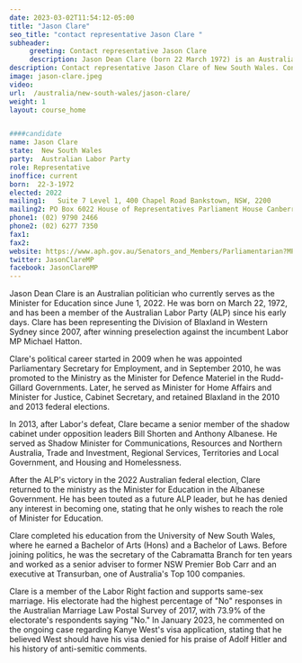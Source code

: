 ```yaml
---
date: 2023-03-02T11:54:12-05:00
title: "Jason Clare"
seo_title: "contact representative Jason Clare "
subheader:
     greeting: Contact representative Jason Clare
     description: Jason Dean Clare (born 22 March 1972) is an Australian politician serving as Minister for Education since 1 June 2022. He is a member of the Australian Labor Party (ALP) and has represented the Division of Blaxland in Western Sydney since 2007.
description: Contact representative Jason Clare of New South Wales. Contact information for Jason Clare includes email address, phone number, and mailing address.
image: jason-clare.jpeg
video:
url:  /australia/new-south-wales/jason-clare/
weight: 1
layout: course_home


####candidate
name: Jason Clare
state:	New South Wales
party:	Australian Labor Party
role: Representative
inoffice: current
born:  22-3-1972
elected: 2022
mailing1:	Suite 7 Level 1, 400 Chapel Road Bankstown, NSW, 2200
mailing2: PO Box 6022 House of Representatives Parliament House Canberra ACT 2600
phone1: (02) 9790 2466
phone2: (02) 6277 7350
fax1:
fax2:
website: https://www.aph.gov.au/Senators_and_Members/Parliamentarian?MPID=HWL
twitter: JasonClareMP
facebook: JasonClareMP
---
```


Jason Dean Clare is an Australian politician who currently serves as the Minister for Education since June 1, 2022. He was born on March 22, 1972, and has been a member of the Australian Labor Party (ALP) since his early days. Clare has been representing the Division of Blaxland in Western Sydney since 2007, after winning preselection against the incumbent Labor MP Michael Hatton.

Clare's political career started in 2009 when he was appointed Parliamentary Secretary for Employment, and in September 2010, he was promoted to the Ministry as the Minister for Defence Materiel in the Rudd-Gillard Governments. Later, he served as Minister for Home Affairs and Minister for Justice, Cabinet Secretary, and retained Blaxland in the 2010 and 2013 federal elections.

In 2013, after Labor's defeat, Clare became a senior member of the shadow cabinet under opposition leaders Bill Shorten and Anthony Albanese. He served as Shadow Minister for Communications, Resources and Northern Australia, Trade and Investment, Regional Services, Territories and Local Government, and Housing and Homelessness.

After the ALP's victory in the 2022 Australian federal election, Clare returned to the ministry as the Minister for Education in the Albanese Government. He has been touted as a future ALP leader, but he has denied any interest in becoming one, stating that he only wishes to reach the role of Minister for Education.

Clare completed his education from the University of New South Wales, where he earned a Bachelor of Arts (Hons) and a Bachelor of Laws. Before joining politics, he was the secretary of the Cabramatta Branch for ten years and worked as a senior adviser to former NSW Premier Bob Carr and an executive at Transurban, one of Australia's Top 100 companies.

Clare is a member of the Labor Right faction and supports same-sex marriage. His electorate had the highest percentage of "No" responses in the Australian Marriage Law Postal Survey of 2017, with 73.9% of the electorate's respondents saying "No." In January 2023, he commented on the ongoing case regarding Kanye West's visa application, stating that he believed West should have his visa denied for his praise of Adolf Hitler and his history of anti-semitic comments.